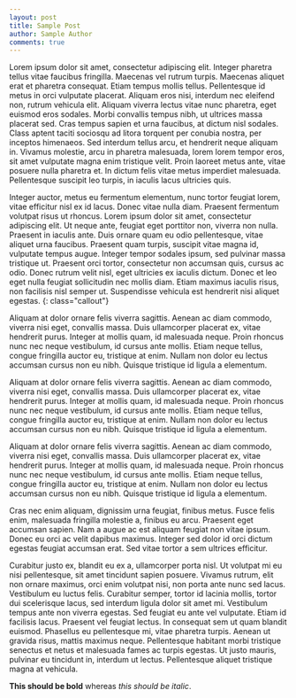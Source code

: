 ```yaml
---
layout: post
title: Sample Post
author: Sample Author
comments: true
---
```

Lorem ipsum dolor sit amet, consectetur adipiscing elit. Integer pharetra tellus vitae faucibus fringilla. Maecenas vel rutrum turpis. Maecenas aliquet erat et pharetra consequat. Etiam tempus mollis tellus. Pellentesque id metus in orci vulputate placerat. Aliquam eros nisi, interdum nec eleifend non, rutrum vehicula elit. Aliquam viverra lectus vitae nunc pharetra, eget euismod eros sodales. Morbi convallis tempus nibh, ut ultrices massa placerat sed. Cras tempus sapien et urna faucibus, at dictum nisl sodales. Class aptent taciti sociosqu ad litora torquent per conubia nostra, per inceptos himenaeos. Sed interdum tellus arcu, et hendrerit neque aliquam in. Vivamus molestie, arcu in pharetra malesuada, lorem lorem tempor eros, sit amet vulputate magna enim tristique velit. Proin laoreet metus ante, vitae posuere nulla pharetra et. In dictum felis vitae metus imperdiet malesuada. Pellentesque suscipit leo turpis, in iaculis lacus ultricies quis.

Integer auctor, metus eu fermentum elementum, nunc tortor feugiat lorem, vitae efficitur nisl ex id lacus. Donec vitae nulla diam. Praesent fermentum volutpat risus ut rhoncus. Lorem ipsum dolor sit amet, consectetur adipiscing elit. Ut neque ante, feugiat eget porttitor non, viverra non nulla. Praesent in iaculis ante. Duis ornare quam eu odio pellentesque, vitae aliquet urna faucibus. Praesent quam turpis, suscipit vitae magna id, vulputate tempus augue. Integer tempor sodales ipsum, sed pulvinar massa tristique ut. Praesent orci tortor, consectetur non accumsan quis, cursus ac odio. Donec rutrum velit nisl, eget ultricies ex iaculis dictum. Donec et leo eget nulla feugiat sollicitudin nec mollis diam. Etiam maximus iaculis risus, non facilisis nisl semper ut. Suspendisse vehicula est hendrerit nisi aliquet egestas.
{: class="callout"}

Aliquam at dolor ornare felis viverra sagittis. Aenean ac diam commodo, viverra nisi eget, convallis massa. Duis ullamcorper placerat ex, vitae hendrerit purus. Integer at mollis quam, id malesuada neque. Proin rhoncus nunc nec neque vestibulum, id cursus ante mollis. Etiam neque tellus, congue fringilla auctor eu, tristique at enim. Nullam non dolor eu lectus accumsan cursus non eu nibh. Quisque tristique id ligula a elementum.

<div markdown="1" class="callout">

Aliquam at dolor ornare felis viverra sagittis. Aenean ac diam commodo, viverra nisi eget, convallis massa. Duis ullamcorper placerat ex, vitae hendrerit purus. Integer at mollis quam, id malesuada neque. Proin rhoncus nunc nec neque vestibulum, id cursus ante mollis. Etiam neque tellus, congue fringilla auctor eu, tristique at enim. Nullam non dolor eu lectus accumsan cursus non eu nibh. Quisque tristique id ligula a elementum.

Aliquam at dolor ornare felis viverra sagittis. Aenean ac diam commodo, viverra nisi eget, convallis massa. Duis ullamcorper placerat ex, vitae hendrerit purus. Integer at mollis quam, id malesuada neque. Proin rhoncus nunc nec neque vestibulum, id cursus ante mollis. Etiam neque tellus, congue fringilla auctor eu, tristique at enim. Nullam non dolor eu lectus accumsan cursus non eu nibh. Quisque tristique id ligula a elementum.

</div>

Cras nec enim aliquam, dignissim urna feugiat, finibus metus. Fusce felis enim, malesuada fringilla molestie a, finibus eu arcu. Praesent eget accumsan sapien. Nam a augue ac est aliquam feugiat non vitae ipsum. Donec eu orci ac velit dapibus maximus. Integer sed dolor id orci dictum egestas feugiat accumsan erat. Sed vitae tortor a sem ultrices efficitur.

Curabitur justo ex, blandit eu ex a, ullamcorper porta nisl. Ut volutpat mi eu nisi pellentesque, sit amet tincidunt sapien posuere. Vivamus rutrum, elit non ornare maximus, orci enim volutpat nisi, non porta ante nunc sed lacus. Vestibulum eu luctus felis. Curabitur semper, tortor id lacinia mollis, tortor dui scelerisque lacus, sed interdum ligula dolor sit amet mi. Vestibulum tempus ante non viverra egestas. Sed feugiat eu ante vel vulputate. Etiam id facilisis lacus. Praesent vel feugiat lectus. In consequat sem ut quam blandit euismod. Phasellus eu pellentesque mi, vitae pharetra turpis. Aenean ut gravida risus, mattis maximus neque. Pellentesque habitant morbi tristique senectus et netus et malesuada fames ac turpis egestas. Ut justo mauris, pulvinar eu tincidunt in, interdum ut lectus. Pellentesque aliquet tristique magna at vehicula.

**This should be bold** whereas *this should be italic*.